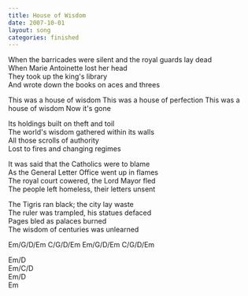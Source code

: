 ```yaml
---
title: House of Wisdom
date: 2007-10-01
layout: song
categories: finished
---
```

When the barricades were silent and the royal guards lay dead  
When Marie Antoinette lost her head  
They took up the king's library  
And wrote down the books on aces and threes

<div class="chorus">This was a house of wisdom  
This was a house of perfection  
This was a house of wisdom  
Now it's gone</div>

Its holdings built on theft and toil  
The world's wisdom gathered within its walls  
All those scrolls of authority  
Lost to fires and changing regimes

It was said that the Catholics were to blame  
As the General Letter Office went up in flames  
The royal court cowered, the Lord Mayor fled  
The people left homeless, their letters unsent

The Tigris ran black; the city lay waste  
The ruler was trampled, his statues defaced  
Pages bled as palaces burned  
The wisdom of centuries was unlearned
<div class="chords">Em/G/D/Em  
C/G/D/Em  
Em/G/D/Em  
C/G/D/Em  

Em/D  
Em/C/D  
Em/D  
Em</div>

